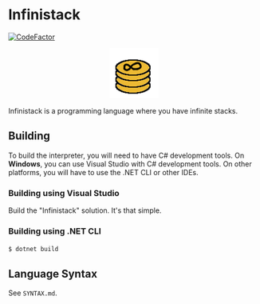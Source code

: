 
# Infinistack

[![CodeFactor](https://www.codefactor.io/repository/github/iammoltony/infinistack/badge)](https://www.codefactor.io/repository/github/iammoltony/infinistack)

<p align="center">
    <img src="https://github.com/IAmMoltony/Infinistack/blob/master/infstack.png" alt="Infinistack logo">
</p>

Infinistack is a programming language where you have infinite stacks.

## Building

To build the interpreter, you will need to have C# development tools. On **Windows**, you can use Visual Studio with C# development tools. On other platforms, you will have to use the .NET CLI or other IDEs.

### Building using Visual Studio

Build the "Infinistack" solution. It's that simple.

### Building using .NET CLI

`$ dotnet build`

## Language Syntax

See `SYNTAX.md`.

